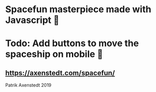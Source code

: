 # Spacefun masterpiece made with Javascript 🚀
# Todo: Add buttons to move the spaceship on mobile 🔧
## https://axenstedt.com/spacefun/
Patrik Axenstedt 2019
